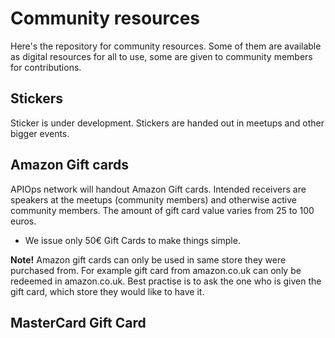 # Community resources

Here's the repository for community resources. Some of them are available as digital resources for all to use, some are given to community members for contributions. 

## Stickers

Sticker is under development. Stickers are handed out in meetups and other bigger events. 

## Amazon Gift cards

APIOps network will handout Amazon Gift cards. Intended receivers are speakers at the meetups (community members) and otherwise active community members. The amount of gift card value varies from 25 to 100 euros. 

* We issue only 50€ Gift Cards to make things simple. 

**Note!** Amazon gift cards can only be used in same store they were purchased from. For example gift card from amazon.co.uk can only be redeemed in amazon.co.uk. Best practise is to ask the one who is given the gift card, which store they would like to have it. 

## MasterCard Gift Card 


